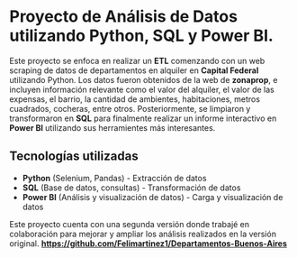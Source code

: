 # Proyecto de Análisis de Datos utilizando Python, SQL y Power BI.

Este proyecto se enfoca en realizar un **ETL** comenzando con un web scraping de datos de departamentos en alquiler en **Capital Federal** utilizando Python. Los datos fueron obtenidos de la web de **zonaprop**, e incluyen información relevante como el valor del alquiler, el valor de las expensas, el barrio, la cantidad de ambientes, habitaciones, metros cuadrados, cocheras, entre otros. Posteriormente, se limpiaron y transformaron en **SQL** para finalmente realizar un informe interactivo en **Power BI** utilizando sus herramientes más interesantes.

## Tecnologías utilizadas

- **Python** (Selenium, Pandas) - Extracción de datos
- **SQL** (Base de datos, consultas) - Transformación de datos
- **Power BI** (Análisis y visualización de datos) - Carga y visualización de datos

Este proyecto cuenta con una segunda versión donde trabajé en colaboración para mejorar y ampliar los análisis realizados en la versión original.
**https://github.com/Felimartinez1/Departamentos-Buenos-Aires**

